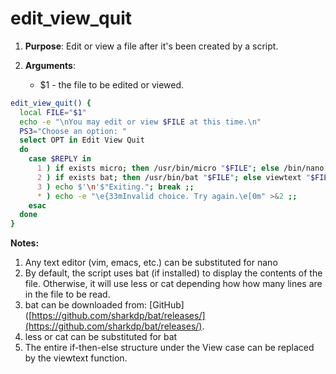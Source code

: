 # edit_view_quit

1. **Purpose**:  Edit or view a file after it's been created by a script.

2. **Arguments**:

   - \$1 - the file to be edited or viewed.

```bash
edit_view_quit() {
  local FILE="$1"
  echo -e "\nYou may edit or view $FILE at this time.\n"
  PS3="Choose an option: "
  select OPT in Edit View Quit
  do
    case $REPLY in
      1 ) if exists micro; then /usr/bin/micro "$FILE"; else /bin/nano "$FILE"; remove_tilde; fi; break ;;
      2 ) if exists bat; then /usr/bin/bat "$FILE"; else viewtext "$FILE"; fi; break ;;
      3 ) echo $'\n'$"Exiting."; break ;;
      * ) echo -e "\e{33mInvalid choice. Try again.\e[0m" >&2 ;;
    esac
  done
}
```

**Notes:**

1. Any text editor (vim, emacs, etc.) can be substituted for nano
2. By default, the script uses bat (if installed) to display the contents of the file. Otherwise, it will use less or cat depending how how many lines are in the file to be read.
3. bat can be downloaded from: [GitHub]([https://github.com/sharkdp/bat/releases/](https://github.com/sharkdp/bat/releases/).
4. less or cat can be substituted for bat
5. The entire if-then-else structure under the View case can be replaced by the viewtext function.
